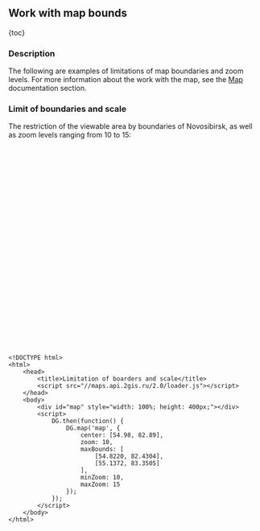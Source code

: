 ## Work with map bounds

{toc}

### Description

The following are examples of limitations of map boundaries and zoom levels. For more information about the work with
the map, see the <a href="/doc/maps/en/manual/map">Map</a> documentation section.

### Limit of boundaries and scale

The restriction of the viewable area by boundaries of Novosibirsk, as well as zoom levels ranging from 10 to 15:

<script src="//maps.api.2gis.ru/2.0/loader.js"></script>
<div id="map" style="width: 100%; height: 400px;"></div>
<script>
    DG.then(function() {
        DG.map('map', {
            center: [54.98, 82.89],
            zoom: 10,
            maxBounds: [
                [54.8220, 82.4304],
                [55.1372, 83.3505]
            ],
            minZoom: 10,
            maxZoom: 15
        });
    });
</script>

    <!DOCTYPE html>
    <html>
        <head>
            <title>Limitation of boarders and scale</title>
            <script src="//maps.api.2gis.ru/2.0/loader.js"></script>
        </head>
        <body>
            <div id="map" style="width: 100%; height: 400px;"></div>
            <script>
                DG.then(function() {
                    DG.map('map', {
                        center: [54.98, 82.89],
                        zoom: 10,
                        maxBounds: [
                            [54.8220, 82.4304],
                            [55.1372, 83.3505]
                        ],
                        minZoom: 10,
                        maxZoom: 15
                    });
                });
            </script>
        </body>
    </html>

<!--
### Map with a panel

<style>
    #container {
        height:400px;
        position: relative;
    }
    #content {
        position: absolute;
        background:#000;
        background:rgba(51,51,51,.9);
        width:200px;
        height: 400px;
        z-index: 1000;
    }
</style>
<div id='container'>
    <div id='content'></div>
    <div id="map1" style="width: 100%; height: 400px;"></div>
</div>
<script>
    DG.then(function() {
        var map;
        map = DG.map('map1', {
            center: [55.753559, 37.609218],
            zoom: 10,
            zoomControl: false,
            fullscreenControl: false
        });
        DG.control.zoom({position: 'topright'}).addTo(map);
        map.fitBounds(map.getBounds(), {
            paddingTopLeft: [200, 0]
        });
    });
</script>

    <!DOCTYPE html>
    <html>
        <head>
            <title>Map with a left panel</title>
            <script src="//maps.api.2gis.ru/2.0/loader.js"></script>
            <style>
                #container {
                    height:400px;
                    position: relative;
                }
                #content {
                    position: absolute;
                    background:#000;
                    background:rgba(51,51,51,.9);
                    width:200px;
                    height: 400px;
                    z-index: 1000;
                }
            </style>
        </head>
        <body>
            <div id='container'>
                <div id='content'></div>
                <div id="map" style="width: 100%; height: 400px;"></div>
            </div>
            <script>
                DG.then(function() {
                    var map;
                    map = DG.map('map', {
                        center: [55.753559, 37.609218],
                        zoom: 10,
                        zoomControl: false,
                        fullscreenControl: false
                    });
                    DG.control.zoom({position: 'topright'}).addTo(map);
                    map.fitBounds(map.getBounds(), {
                        paddingTopLeft: [200, 0]
                    });
                });
            </script>
        </body>
    </html>
-->

